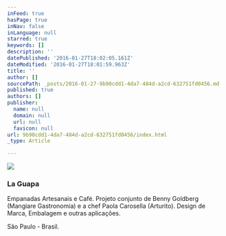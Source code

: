 ```yaml
---
inFeed: true
hasPage: true
inNav: false
inLanguage: null
starred: true
keywords: []
description: ''
datePublished: '2016-01-27T18:02:05.161Z'
dateModified: '2016-01-27T18:01:59.963Z'
title: ''
author: []
sourcePath: _posts/2016-01-27-9b90cdd1-4da7-484d-a2cd-632751fd0456.md
published: true
authors: []
publisher:
  name: null
  domain: null
  url: null
  favicon: null
url: 9b90cdd1-4da7-484d-a2cd-632751fd0456/index.html
_type: Article

---
```

![](https://s3-us-west-2.amazonaws.com/the-grid-img/p/35f6f5894bf55ee12f233ea7ece9577101525476.jpg)

### La Guapa

Empanadas Artesanais e Café. Projeto conjunto de Benny Goldberg (Mangiare Gastronomia) e a chef Paola Carosella (Arturito). Design de Marca, Embalagem e outras aplicações.

São Paulo - Brasil.